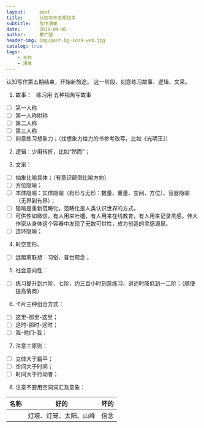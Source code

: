 ```yaml
---
layout:     post
title:      认知写作五期结束
subtitle:   写作清单
date:       2018-04-05
author:     慕广陵
header-img: img/post-bg-ios9-web.jpg
catalog: true
tags:
    - 写作
    - 清单
---
```


认知写作第五期结束，开始新旅途。
这一阶段，刻意练习故事、逻辑、文采。
1. 故事：   练习用 五种视角写故事

- [ ] 第一人称
- [ ]  第一人称附称
- [ ] 第二人称
- [ ] 第三人称
- [ ] 刻意练习想象力；（找想象力给力的书参考改写，比如《光明王》）

2. 逻辑：少用转折，比如“然而”；

3. 文采： 
- [ ] 抽象比喻具体；（有意识颠倒比喻方向）
- [ ] 方位隐喻；
- [ ] 本体隐喻：实体隐喻（有形与无形：数量、重量、空间、方位）、容器隐喻（无界到有界）；
- [ ] 隐喻是重新范畴化，范畴化是人类认识世界的方式。
- [ ] 可供性如微信，有人用来吐槽，有人用来在线教育，有人用来记录灵感。伟大作家从身体这个容器中发现了无数可供性，成为创造的灵感源泉。
- [ ] 连环隐喻； 

4. 时空变形、
- [ ] 远距离联想：习俗、普世观念；

5. 社会意向性：
- [ ] 练习提升到六阶、七阶，约三百小时刻意练习、讲述时降低到一二阶；（顺便提高情商）

6. 卡片三种组合方式：
- [ ] 这里-那里-这里；
- [ ] 这时-那时-这时；
- [ ] 我-他们-我；
7. 注意三原则：
- [ ] 立体大于扁平；
- [ ] 空间大于时间；
- [ ] 时间大于行动者；
8. 注意不要用空洞词汇及意象：

| 名称 | 好的 | 坏的 |
|:-:|:-:|:-:|
||灯塔、灯笼、太阳、山峰|信念|
